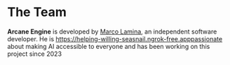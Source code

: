 # The Team

**Arcane Engine** is developed by [Marco Lamina](https://www.marcolamina.me/), an independent software developer. He is https://helping-willing-seasnail.ngrok-free.apppassionate about making AI accessible to everyone and has been working on this project since 2023